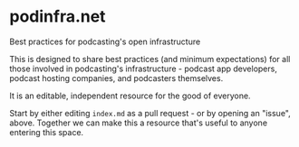 # podinfra.net
Best practices for podcasting's open infrastructure


This is designed to share best practices (and minimum expectations) for all those involved in podcasting's infrastructure - podcast app developers, podcast hosting companies, and podcasters themselves.

It is an editable, independent resource for the good of everyone.

Start by either editing `index.md` as a pull request - or by opening an "issue", above. Together we can make this a resource that's useful to anyone entering this space.
